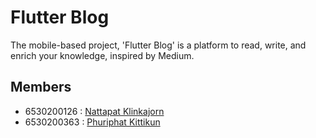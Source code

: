 # Flutter Blog

The mobile-based project, 'Flutter Blog' is a platform to read, write, and enrich your knowledge, inspired by Medium.

## Members

- 6530200126 : [Nattapat Klinkajorn](https://github.com/)
- 6530200363 : [Phuriphat Kittikun](https://github.com/prxsss)
